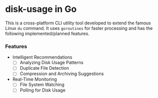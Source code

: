 # disk-usage in Go

This is a cross-platform CLI utility tool developed to extend the famous Linux `du` command. It uses `goroutines` for faster processing and has the following implemented/planned features.

### Features

- Intelligent Recommendations
  - [ ] Analyzing Disk Usage Patterns
  - [ ] Duplicate File Detection
  - [ ] Compression and Archiving Suggestions
- Real-Time Monitoring
  - [ ] File System Watching
  - [ ] Polling for Disk Usage
